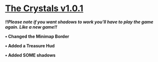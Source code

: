 # <b>[The Crystals v1.0.1](https://drive.google.com/file/d/1lBI0FggdUBuPbrLbixddtpjbBeyG-aC6/view?usp=sharing)

<b><i>!!Please note if you want shadows to work you'll have to play the game again. Like a new game!!</i></b>
  
•	Changed the Minimap Border
  
•	Added a Treasure Hud

•	Added SOME shadows 
